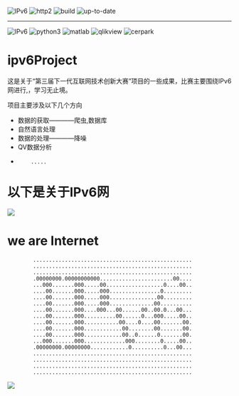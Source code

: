 ![IPv6](https://img.shields.io/badge/ipv6-go!-green.svg)
![http2](https://img.shields.io/badge/http2-go!-green.svg)
![build](https://camo.githubusercontent.com/c84cbbf389a8afa4914ab31bac3d09d14a6c21dc/68747470733a2f2f7365637572652e7472617669732d63692e6f72672f77697265736572766963652f6373766b69742e737667)
![up-to-date](https://camo.githubusercontent.com/d93b8d44bdceed664df7582e316edbbb4f14f7ad/68747470733a2f2f67656d6e617369756d2e636f6d2f77697265736572766963652f6373766b69742e737667)

---
![IPv6](https://www.ipv6ready.org/images/logo.jpg)
![python3](https://www.python.org/static/community_logos/python-logo.png)
![matlab](https://cn.mathworks.com/includes_content/nextgen/images/bg_header_mwlogo_notag.jpg)
![qlikview](http://global.qlik.com/images/interface/chrome/logo.png)
![cerpark](http://www.cerpark.com/hulianwang/css/images/logo.png)



# ipv6Project
这是关于“第三届下一代互联网技术创新大赛”项目的一些成果，比赛主要围绕IPv6网进行,，学习无止境。

项目主要涉及以下几个方向

*   数据的获取————爬虫,数据库
*   自然语言处理
*   数据的处理————降噪
*   QV数据分析
*         .....




# 以下是关于IPv6网
![](https://gss1.bdstatic.com/9vo3dSag_xI4khGkpoWK1HF6hhy/baike/c0%3Dbaike80%2C5%2C5%2C80%2C26/sign=0e7c794b3dfae6cd18b9a3336eda6441/eaf81a4c510fd9f94e7dcd152d2dd42a2834a460.jpg)





          
# we are Internet  


			..................................................
			..................................................
			..................................................
			.00000000.00000000000.......................00....
			...000.......000.....00..................0....00..
			....00.......000.....000................0.........
			....00.......000.....000...............00.........
			....00.......000.....000..............00..........
			....00.......000....000...00......00..00.0...00...
			....00.......000..........00......0...000.....00..
			....00.......000...........00....0....00.......00.
			....00.......000............00........00.......00.
			....00.......000............00..0......0.......00.
			...000.......000.............000........0.....00..
			.00000000.00000000............0..........0...00...
			..................................................
			..................................................
			..................................................
			..................................................
![](http://upload.chinaz.com/2015/0721/1437441272917.gif)

